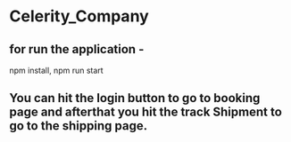 # Celerity_Company

## for run the application -
npm install, 
npm run start


## You can hit the login button to go to booking page and afterthat you hit the track Shipment to go to the shipping page.


